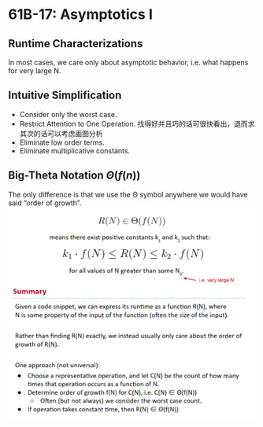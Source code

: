 # 61B-17: Asymptotics I


## Runtime Characterizations
In most cases, we care only about asymptotic behavior, i.e. what happens             for very large N.

## Intuitive Simplification
-  Consider only the worst case.
-  Restrict Attention to One Operation. 找得好并且巧的话可很快看出，退而求其次的话可以考虑画图分析
-  Eliminate low order terms.
-  Eliminate multiplicative constants.

## Big-Theta Notation $\Theta(f(n))$
The only difference is that we use the Θ symbol anywhere we would have said “order of growth”.
![alt text](image.png)
![alt text](image-1.png)
